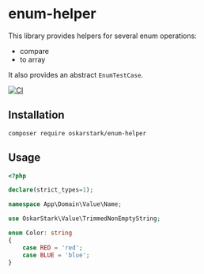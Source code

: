 # enum-helper

This library provides helpers for several enum operations:
 * compare
 * to array

It also provides an abstract `EnumTestCase`.

[![CI][ci_badge]][ci_link]

## Installation

```
composer require oskarstark/enum-helper
```

## Usage

```php
<?php

declare(strict_types=1);

namespace App\Domain\Value\Name;

use OskarStark\Value\TrimmedNonEmptyString;

enum Color: string
{
    case RED = 'red';
    case BLUE = 'blue';
}
```

[ci_badge]: https://github.com/OskarStark/enum-helper/workflows/CI/badge.svg?branch=main
[ci_link]: https://github.com/OskarStark/enum-helper/actions?query=workflow:ci+branch:main
